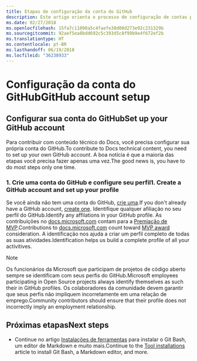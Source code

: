 ```yaml
---
title: Etapas de configuração da conta do GitHub
description: Este artigo orienta o processo de configuração de contas para o GitHub necessário para contribuir com o conteúdo do docs.microsoft.com.
ms.date: 02/27/2018
ms.openlocfilehash: 15fa7c11090a5c4faefe38d00d273e92c231329b
ms.sourcegitcommit: 92aef5ea8bdd692c5c393d5c8f99b9e4f672ef2b
ms.translationtype: HT
ms.contentlocale: pt-BR
ms.lasthandoff: 06/19/2018
ms.locfileid: "36238933"
---
```

# <a name="github-account-setup"></a><span data-ttu-id="da7cc-103">Configuração da conta do GitHub</span><span class="sxs-lookup"><span data-stu-id="da7cc-103">GitHub account setup</span></span>

## <a name="set-up-your-github-account"></a><span data-ttu-id="da7cc-104">Configurar sua conta do GitHub</span><span class="sxs-lookup"><span data-stu-id="da7cc-104">Set up your GitHub account</span></span>

<span data-ttu-id="da7cc-105">Para contribuir com conteúdo técnico do Docs, você precisa configurar sua própria conta do GitHub.</span><span class="sxs-lookup"><span data-stu-id="da7cc-105">To contribute to Docs technical content, you need to set up your own GitHub account.</span></span> <span data-ttu-id="da7cc-106">A boa notícia é que a maioria das etapas você precisa fazer apenas uma vez.</span><span class="sxs-lookup"><span data-stu-id="da7cc-106">The good news is, you have to do most steps only one time.</span></span>

### <a name="1-create-a-github-account-and-set-up-your-profile"></a><span data-ttu-id="da7cc-107">1. Crie uma conta do GitHub e configure seu perfil</span><span class="sxs-lookup"><span data-stu-id="da7cc-107">1. Create a GitHub account and set up your profile</span></span>

<span data-ttu-id="da7cc-108">Se você ainda não tem uma conta do GitHub, [crie uma](https://github.com/join).</span><span class="sxs-lookup"><span data-stu-id="da7cc-108">If you don't already have a GitHub account, [create one](https://github.com/join).</span></span> <span data-ttu-id="da7cc-109">Identifique qualquer afiliação no seu perfil do GitHub.</span><span class="sxs-lookup"><span data-stu-id="da7cc-109">Identify any affilations in your GitHub profile.</span></span> <span data-ttu-id="da7cc-110">As contribuições no [docs.microsoft.com](https://docs.microsoft.com) contam para a [Premiação de MVP](https://mvp.microsoft.com).</span><span class="sxs-lookup"><span data-stu-id="da7cc-110">Contributions to [docs.microsoft.com](https://docs.microsoft.com) count toward [MVP award](https://mvp.microsoft.com) consideration.</span></span> <span data-ttu-id="da7cc-111">A identificação nos ajuda a criar um perfil completo de todas as suas atividades.</span><span class="sxs-lookup"><span data-stu-id="da7cc-111">Identification helps us build a complete profile of all your activitives.</span></span>

>[!NOTE]
> <span data-ttu-id="da7cc-112">Os funcionários da Microsoft que participam de projetos de código aberto sempre se identificam com seus perfis do GitHub.</span><span class="sxs-lookup"><span data-stu-id="da7cc-112">Microsoft employees participating in Open Source projects always identify themselves as such their in GitHub profiles.</span></span> <span data-ttu-id="da7cc-113">Os colaboradores da comunidade devem garantir que seus perfis não impliquem incorretamente em uma relação de emprego.</span><span class="sxs-lookup"><span data-stu-id="da7cc-113">Community contributors should ensure that their profile does not incorrectly imply an employment relationship.</span></span>

## <a name="next-steps"></a><span data-ttu-id="da7cc-114">Próximas etapas</span><span class="sxs-lookup"><span data-stu-id="da7cc-114">Next steps</span></span>

* <span data-ttu-id="da7cc-115">Continue no artigo [Instalações de ferramentas](get-started-setup-tools.md) para instalar o Git Bash, um editor de Markdown e muito mais.</span><span class="sxs-lookup"><span data-stu-id="da7cc-115">Continue to the [Tool installations](get-started-setup-tools.md) article to install Git Bash, a Markdown editor, and more.</span></span>
